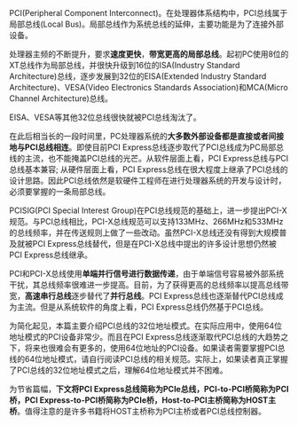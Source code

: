 PCI(Peripheral Component Interconnect)。在处理器体系结构中，PCI总线属于局部总线(Local Bus)。局部总线作为系统总线的延伸，主要功能是为了连接外部设备。

处理器主频的不断提升，要求**速度更快**，**带宽更高的局部总线**。起初PC使用8位的XT总线作为局部总线，并很快升级到16位的ISA(Industry Standard Architecture)总线，逐步发展到32位的EISA(Extended Industry Standard Architecture)、VESA(Video Electronics Standards Association)和MCA(Micro Channel Architecture)总线。

EISA、VESA等其他32位总线很快就被PCI总线淘汰了。

在此后相当长的一段时间里，PC处理器系统的**大多数外部设备都是直接或者间接地与PCI总线相连**。即使目前PCI Express总线逐步取代了PCI总线成为PC局部总线的主流，也不能掩盖PCI总线的光芒。从软件层面上看，PCI Express总线与PCI总线基本兼容; 从硬件层面上看，PCI Express总线在很大程度上继承了PCI总线的设计思路。因此PCI总线依然是软硬件工程师在进行处理器系统的开发与设计时，必须要掌握的一条局部总线。

PCISIG(PCI Special Interest Group)在PCI总线规范的基础上，进一步提出PCI-X规范。与PCI总线相比，PCI-X总线规范可以支持133MHz、266MHz和533MHz的总线频率，并在传送规则上做了一些改动。虽然PCI-X总线还没有得到大规模普及就被PCI Express总线替代，但是在PCI-X总线中提出的许多设计思想仍然被PCI Express总线继承。

PCI和PCI-X总线使用**单端并行信号进行数据传递**，由于单端信号容易被外部系统干扰，其总线频率很难进一步提高。目前，为了获得更高的总线频率以提高总线带宽，**高速串行总线**逐步替代了**并行总线**。PCI Express总线也逐渐替代PCI总线成为主流。但是从系统软件的角度上看，PCI Express总线仍然基于PCI总线。

为简化起见，本篇主要介绍PCI总线的32位地址模式。在实际应用中，使用64位地址模式的PCI设备非常少。而且在PCI Express总线逐渐取代PCI总线的大趋势之下，将来也很难会有更多的，使用64位地址的PCI设备。如果读者需要掌握PCI总线的64位地址模式，请自行阅读PCI总线的相关规范。实际上，如果读者真正掌握了PCI总线的32位地址模式之后，理解64位地址模式并不困难。

为节省篇幅，**下文将PCI Express总线简称为PCIe总线，PCI-to-PCI桥简称为PCI桥，PCI Express-to-PCI桥简称为PCIe桥，Host-to-PCI主桥简称为HOST主桥**。值得注意的是许多书籍将HOST主桥称为PCI主桥或者PCI总线控制器。
